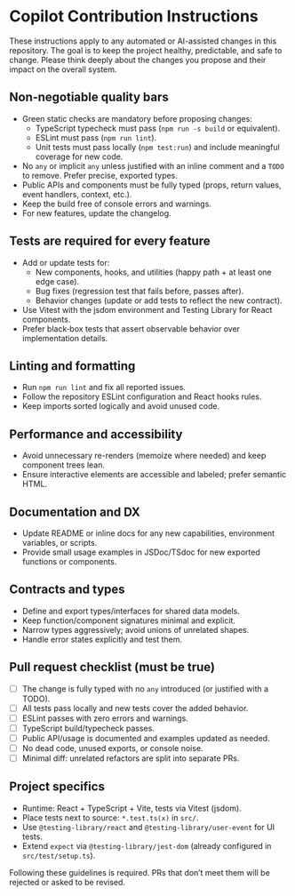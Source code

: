 # Copilot Contribution Instructions

These instructions apply to any automated or AI-assisted changes in this repository. The goal is to keep the project healthy, predictable, and safe to change. Please think deeply about the changes you propose and their impact on the overall system.

## Non‑negotiable quality bars

- Green static checks are mandatory before proposing changes:
  - TypeScript typecheck must pass (`npm run -s build` or equivalent).
  - ESLint must pass (`npm run lint`).
  - Unit tests must pass locally (`npm test:run`) and include meaningful coverage for new code.
- No `any` or implicit `any` unless justified with an inline comment and a `TODO` to remove. Prefer precise, exported types.
- Public APIs and components must be fully typed (props, return values, event handlers, context, etc.).
- Keep the build free of console errors and warnings.
- For new features, update the changelog.

## Tests are required for every feature

- Add or update tests for:
  - New components, hooks, and utilities (happy path + at least one edge case).
  - Bug fixes (regression test that fails before, passes after).
  - Behavior changes (update or add tests to reflect the new contract).
- Use Vitest with the jsdom environment and Testing Library for React components.
- Prefer black‑box tests that assert observable behavior over implementation details.

## Linting and formatting

- Run `npm run lint` and fix all reported issues.
- Follow the repository ESLint configuration and React hooks rules.
- Keep imports sorted logically and avoid unused code.

## Performance and accessibility

- Avoid unnecessary re-renders (memoize where needed) and keep component trees lean.
- Ensure interactive elements are accessible and labeled; prefer semantic HTML.

## Documentation and DX

- Update README or inline docs for any new capabilities, environment variables, or scripts.
- Provide small usage examples in JSDoc/TSdoc for new exported functions or components.

## Contracts and types

- Define and export types/interfaces for shared data models.
- Keep function/component signatures minimal and explicit.
- Narrow types aggressively; avoid unions of unrelated shapes.
- Handle error states explicitly and test them.

## Pull request checklist (must be true)

- [ ] The change is fully typed with no `any` introduced (or justified with a TODO).
- [ ] All tests pass locally and new tests cover the added behavior.
- [ ] ESLint passes with zero errors and warnings.
- [ ] TypeScript build/typecheck passes.
- [ ] Public API/usage is documented and examples updated as needed.
- [ ] No dead code, unused exports, or console noise.
- [ ] Minimal diff: unrelated refactors are split into separate PRs.

## Project specifics

- Runtime: React + TypeScript + Vite, tests via Vitest (jsdom).
- Place tests next to source: `*.test.ts(x)` in `src/`.
- Use `@testing-library/react` and `@testing-library/user-event` for UI tests.
- Extend `expect` via `@testing-library/jest-dom` (already configured in `src/test/setup.ts`).

Following these guidelines is required. PRs that don’t meet them will be rejected or asked to be revised.
